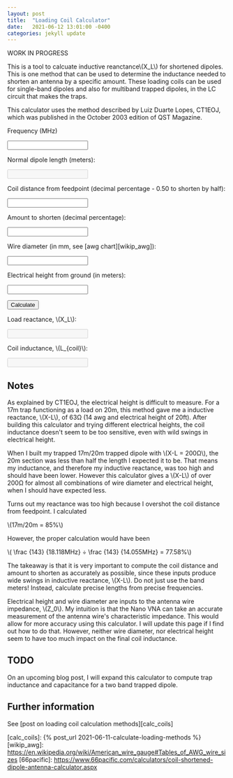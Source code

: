 ```yaml
---
layout: post
title:  "Loading Coil Calculator"
date:   2021-06-12 13:01:00 -0400
categories: jekyll update
---
```


<script src="https://polyfill.io/v3/polyfill.min.js?features=es6"></script>
<script id="MathJax-script" async src="/assets/js/npm/mathjax/es5/tex-mml-chtml.js"></script>
<script id="mathjs-script" async src="/assets/js/npm/mathjs/math.js"></script>
<script id="scratchpad" async src="/assets/js/custom/loading-coil-calc.js"></script>

WORK IN PROGRESS

This is a tool to calcuate inductive reanctance\\(X_L\\) for shortened
dipoles. This is one method that can be used to determine the inductance
needed to shorten an antenna by a specific amount. These loading coils
can be used for single-band dipoles and also for multiband trapped
dipoles, in the LC circuit that makes the traps.

This calculator uses the method described by Luiz Duarte Lopes, CT1EOJ,
which was published in the October 2003 edition of QST Magazine.

Frequency (MHz)

<input type="text" id="frequency" name="frequency"/>

Normal dipole length (meters):

<input type="text" id="dipoleLength" name="dipoleLength" disabled="disabled" readonly/>

Coil distance from feedpoint (decimal percentage - 0.50 to shorten by
half):

<input type="text" id="coilFeedpointDistance" name="coilFeedpointDistance"/>

Amount to shorten (decimal percentage):

<input type="text" id="shortenAmount" name="shortenAmount"/>

Wire diameter (in mm, see [awg chart][wikip_awg]):

<input type="text" id="wireDiameter" name="wireDiameter"/>

Electrical height from ground (in meters):

<input type="text" id="electricalHeight" name="electricalHeight"/>

<button id="calculate" onclick="calcDipoleLength();">Calculate</button>

Load reactance, \\(X_L\\):

<input type="text" id="reactanceLoad" name="reactanceLoad" disabled="disabled" readonly/>

Coil inductance, \\(L_{coil}\\):

<input type="text" id="coilInductance" name="coilInductance" disabled="disabled" readonly/>

## Notes

As explained by CT1EOJ, the electrical height is difficult to measure.
For a 17m trap functioning as a load on 20m, this method gave me a
inductive reactance, \\(X-L\\), of 63Ω (14 awg and electrical height of
20ft). After building this calculator and trying different electrical
heights, the coil inductance doesn't seem to be too sensitive, even with
wild swings in electrical height.

When I built my trapped 17m/20m trapped dipole with \\(X-L = 200Ω\\),
the 20m section was less than half the length I expected it to be. That
means my inductance, and therefore my inductive reactance, was too high
and should have been lower. However this calculator gives a \\(X-L\\) of
over 200Ω for almost all combinations of wire diameter and electrical
height, when I should have expected less.

Turns out my reactance was too high because I overshot the coil distance
from feedpoint. I calculated

\\(17m/20m = 85\%\\)

However, the proper calculation would have been

\\( \frac {143} {18.118MHz} ÷ \frac {143} {14.055MHz} = 77.58\%\\)

The takeaway is that it is very important to compute the coil distance
and amount to shorten as accurately as possible, since these inputs
produce wide swings in inductive reactance, \\(X-L\\). Do not just use
the band meters! Instead, calculate precise lengths from precise
frequencies.

Electrical height and wire diameter are inputs to the antenna wire
impedance, \\(Z_0\\). My intuition is that the Nano VNA can take an
accurate measurement of the antenna wire's characteristic impedance.
This would allow for more accuracy using this calculator. I will update
this page if I find out how to do that. However, neither wire diameter,
nor electrical height seem to have too much impact on the final coil
inductance.

## TODO

On an upcoming blog post, I will expand this calculator to compute trap
inductance and capacitance for a two band trapped dipole.

## Further information

See [post on loading coil calculation methods][calc_coils]

[calc_coils]: {% post_url 2021-06-11-calculate-loading-methods %}
[wikip_awg]: https://en.wikipedia.org/wiki/American_wire_gauge#Tables_of_AWG_wire_sizes
[66pacific]: https://www.66pacific.com/calculators/coil-shortened-dipole-antenna-calculator.aspx

